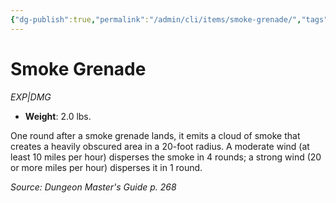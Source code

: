 ```yaml
---
{"dg-publish":true,"permalink":"/admin/cli/items/smoke-grenade/","tags":["compendium/src/5e/dmg","item/gear/exp-dmg"],"updated":"2025-01-11T15:32:20.502+00:00"}
---
```


# Smoke Grenade
*EXP|DMG*  

- **Weight**: 2.0 lbs.

One round after a smoke grenade lands, it emits a cloud of smoke that creates a heavily obscured area in a 20-foot radius. A moderate wind (at least 10 miles per hour) disperses the smoke in 4 rounds; a strong wind (20 or more miles per hour) disperses it in 1 round.

*Source: Dungeon Master's Guide p. 268*